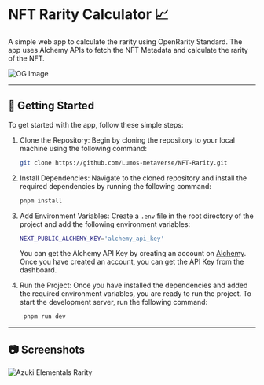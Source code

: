 # NFT Rarity Calculator 📈

A simple web app to calculate the rarity using OpenRarity Standard. The app uses Alchemy APIs to fetch the NFT Metadata and calculate the rarity of the NFT.

![OG Image](https://i.ibb.co/H44m9Xd/OG.png)

---

## 🚀 Getting Started

To get started with the app, follow these simple steps:

1. Clone the Repository: Begin by cloning the repository to your local machine using the following command:

   ```bash
   git clone https://github.com/Lumos-metaverse/NFT-Rarity.git
   ```

2. Install Dependencies: Navigate to the cloned repository and install the required dependencies by running the following command:
   ```bash
   pnpm install
   ```
3. Add Environment Variables: Create a `.env` file in the root directory of the project and add the following environment variables:

   ```bash
   NEXT_PUBLIC_ALCHEMY_KEY='alchemy_api_key'
   ```

   You can get the Alchemy API Key by creating an account on [Alchemy](https://www.alchemy.com/). Once you have created an account, you can get the API Key from the dashboard.

4. Run the Project: Once you have installed the dependencies and added the required environment variables, you are ready to run the project. To start the development server, run the following command:

   ```bash
    pnpm run dev
   ```

---

## 📷 Screenshots

![Azuki Elementals Rarity](https://i.ibb.co/ypkTrkk/nft-rarity.png)

